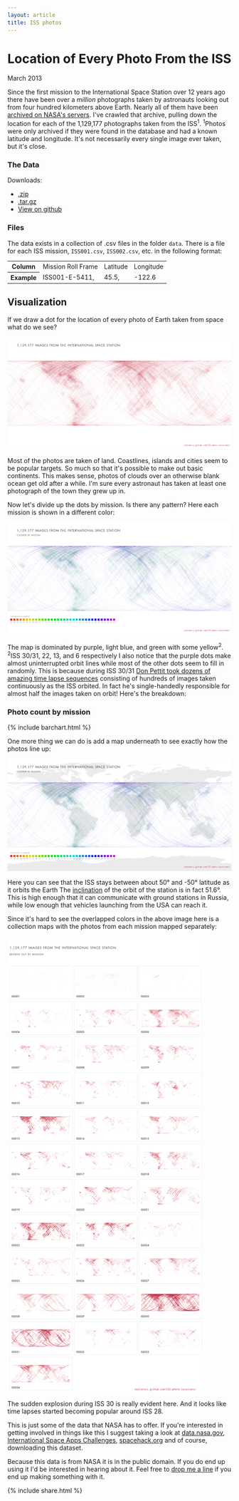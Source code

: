 ```yaml
---
layout: article
title: ISS photos
---
```


# Location of Every Photo From the ISS

<span class="pubdate">March 2013</span>

 Since the first mission to the International Space Station over 12 years ago
there have been over a _million_ photographs taken by astronauts looking out
from four hundred kilometers above Earth. Nearly all of them have been
[archived on NASA's servers](http://eol.jsc.nasa.gov/). I've crawled that
archive, pulling down the location for each of the 1,129,177 photographs taken
from the ISS<sup>1</sup>. <span class="footnote"><sup>1</sup>Photos were only
archived if they were found in the database and had a known latitude and
longitude. It's not necessarily every single image ever taken, but it's close.</span>


### The Data

Downloads:

 - [.zip](https://github.com/natronics/ISS-photo-locations/archive/master.zip)
 - [.tar.gz](https://github.com/natronics/ISS-photo-locations/archive/master.tar.gz)
 - [View on github](https://github.com/natronics/ISS-photo-locations/)


### Files

The data exists in a collection of .csv files in the folder `data`. There is a
file for each ISS mission, `ISS001.csv`, `ISS002.csv`, etc. in the following format:

<table class="table table-striped">
 <tbody>
  <tr><th>Column</th><td>Mission Roll Frame</td><td>Latitude</td><td>Longitude</td></tr>
  <tr><th>Example</th><td>ISS001-E-5411,</td><td>45.5,</td><td>-122.6</td></tr>
 </tbody>
</table>


## Visualization

If we draw a dot for the location of every photo of Earth taken from space
what do we see?

<div class="image primary">
  <a href="visualizations/all_iss.png" onClick="_gaq.push(['_trackEvent', 'Photos', 'fullsize', 'All missions']);">
    <img class="img-responsive" src="visualizations/all_iss.preview.png" alt="Dot for very ISS image">
  </a>
</div>

Most of the photos are taken of land. Coastlines, islands and cities seem
to be popular targets. So much so that it's possible to make out basic
continents. This makes sense, photos of clouds over an otherwise blank ocean
get old after a while. I'm sure every astronaut has taken at least one
photograph of the town they grew up in.

Now let's divide up the dots by mission. Is there any pattern? Here each mission
is shown in a different color:

<div class="image primary">
  <a href="visualizations/all_iss_missions.png" onClick="_gaq.push(['_trackEvent', 'Photos', 'fullsize', 'All missions colored']);">
    <img class="img-responsive" src="visualizations/all_iss_missions.preview.png" alt="Dot for very ISS image with colors for each mission">
  </a>
</div>

The map is dominated by purple, light blue, and green with some yellow<sup>2</sup>.
<span class="footnote"><sup>2</sup>ISS 30/31, 22, 13, and 6 respectively</span> I
also notice that the purple dots make almost uninterrupted orbit lines while most
of the other dots seem to fill in randomly. This is because during ISS 30/31
[Don Pettit took dozens of amazing time lapse sequences](http://vimeo.com/61083440)
consisting of hundreds of images taken continuously as the ISS orbited. In fact
he's single-handedly responsible for almost half the images taken on orbit!
Here's the breakdown:


### Photo count by mission

{% include barchart.html %}

One more thing we can do is add a map underneath to see exactly how the photos line up:

<div class="image primary">
  <a href="visualizations/all_iss_missions_map.png"  onClick="_gaq.push(['_trackEvent', 'Photos', 'fullsize', 'All missions colored with map']);">
    <img class="img-responsive" src="visualizations/all_iss_missions_map.preview.png" alt="dot for every image, colored by mission, with map underlay">
  </a>
</div>

Here you can see that the ISS stays between about 50&deg; and -50&deg; latitude as it orbits the Earth
The [inclination](http://en.wikipedia.org/wiki/Orbital_inclination) of the orbit
of the station is in fact 51.6&deg;. This is high enough that it can communicate
with ground stations in Russia, while low enough that vehicles launching from the USA
can reach it.

Since it's hard to see the overlapped colors in the above image here is a
collection maps with the photos from each mission mapped separately:

<div class="image primary">
  <a href="visualizations/small_mult.png" onClick="_gaq.push(['_trackEvent', 'Photos', 'fullsize', 'Small multiples']);">
    <img class="img-responsive" src="visualizations/small_mult.preview.png" alt="collection maps with the photos from each mission mapped sepretely">
  </a>
</div>

The sudden explosion during ISS 30 is really evident here. And it looks like time
lapses started becoming popular around ISS 28.

This is just some of the data that NASA has to offer. If you're interested in getting
involved in things like this I suggest taking a look at
[data.nasa.gov](http://data.nasa.gov/),
[International Space Apps Challenges](http://spaceappschallenge.org/),
[spacehack.org](http://spacehack.org/) and of course, downloading this dataset.

Because this data is from NASA it is in the public domain. If you do end up using it
I'd be interested in hearing about it. Feel free to [drop me a line](http://natronics.github.com/aboutme)
if you end up making something with it.

{% include share.html %}
